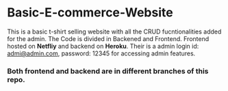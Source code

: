 # Basic-E-commerce-Website
This is a basic t-shirt selling website with all the CRUD fucntionalities added for the admin. 
The  Code is divided in Backened and Frontend. Frontend hosted on **Netfliy** and backend on **Heroku**. 
Their is a admin login id: admi@admin.com, password: 12345 for accessing admin features.
### Both frontend and backend are in different branches of this repo.







